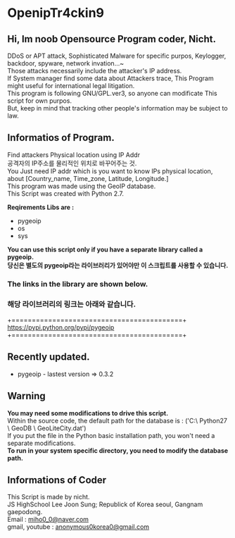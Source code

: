 # OpenipTr4ckin9    

## Hi, Im noob Opensource Program coder, Nicht.  
DDoS or APT attack, Sophisticated Malware for specific purpos, Keylogger, backdoor, spyware, network invation...~  
Those attacks necessarily include the attacker's IP address.  
If System manager find some data about Attackers trace, This Program might useful for international legal litigation.  
This program is following GNU/GPL.ver3, so anyone can modificate This script for own purpos.  
But, keep in mind that tracking other people's information may be subject to law.  

## Informatios of Program.  
Find attackers Physical location using IP Addr  
공격자의 IP주소를 물리적인 위치로 바꾸어주는 것.  
You Just need IP addr which is you want to know IPs physical location, about [Country_name, Time_zone, Latitude, Longitude.]  
This program was made using the GeoIP database.      
This Script was created with Python 2.7.    

**Reqirements Libs are :**  
+ pygeoip  
+ os  
+ sys    



**You can use this script only if you have a separate library called a pygeoip.  
당신은 별도의 pygeoip라는 라이브러리가 있어야만 이 스크립트를 사용할 수 있습니다.**      

### The links in the library are shown below.  
### 해당 라이브러리의 링크는 아래와 같습니다.  

+==========================================+  
https://pypi.python.org/pypi/pygeoip    
+==========================================+    


## Recently updated.  
+ pygeoip - lastest version => 0.3.2    


## Warning    
**You may need some modifications to drive this script.**  
Within the source code, the default path for the database is : ('C:\ Python27 \ GeoDB \ GeoLiteCity.dat')  
If you put the file in the Python basic installation path, you won't need a separate modifications.  
**To run in your system specific directory, you need to modify the database path.**      

## Informations of Coder

This Script is made by nicht.    
JS HighSchool Lee Joon Sung; Republick of Korea seoul, Gangnam gaepodong.  
Email : miho0_0@naver.com  
gmail, youtube : anonymous0korea0@gmail.com  

